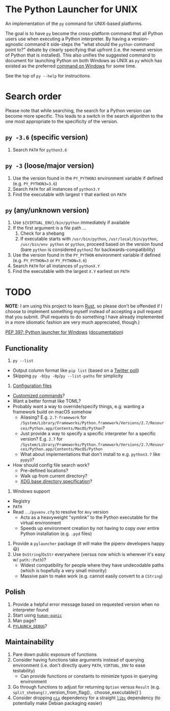 # The Python Launcher for UNIX

An implementation of the `py` command for UNIX-based platforms.

The goal is to have `py` become the cross-platform command that all Python users
use when executing a Python interpreter. By having a version-agnostic command
it side-steps the "what should the `python` command point to?" debate by
clearly specifying that upfront (i.e. the newest version of Python that is
installed). This also unifies the suggested command to document for launching
Python on both Windows as UNIX as `py` which has existed as the preferred
[command on Windows](https://docs.python.org/3/using/windows.html#launcher) for
some time.

See the top of `py --help` for instructions.

# Search order

Please note that while searching, the search for a Python version can become
more specific. This leads to a switch in the search algorithm to the one most
appropriate to the specificity of the version.

## `py -3.6` (specific version)
1. Search `PATH` for `python3.6`

## `py -3` (loose/major version)
1. Use the version found in the `PY_PYTHON3` environment variable if defined
   (e.g. `PY_PYTHON3=3.6`)
1. Search `PATH` for all instances of `python3.Y`
1. Find the executable with largest `Y` that earliest on `PATH`

## `py` (any/unknown version)
1. Use `${VIRTUAL_ENV}/bin/python` immediately if available
1. If the first argument is a file path ...
   1. Check for a shebang
   1. If executable starts with `/usr/bin/python`, `/usr/local/bin/python`,
      `/usr/bin/env python` or `python`, proceed based on the version found
      (bare `python` is considered `python2` for backwards-compatibility)
1. Use the version found in the `PY_PYTHON` environment variable if defined
   (e.g. `PY_PYTHON=3` or `PY_PYTHON=3.6`)
1. Search `PATH` for all instances of `pythonX.Y`
1. Find the executable with the largest `X.Y` earliest on `PATH`

# TODO

**NOTE**: I am using this project to learn
[Rust](https://www.rust-lang.org/), so please don't be offended if I choose to
implement something myself instead of accepting a pull request that you submit.
(Pull requests to do something I have already implemented in a more idiomatic
fashion are very much appreciated, though.)

[PEP 397: Python launcher for Windows](https://www.python.org/dev/peps/pep-0397/) ([documentation](https://docs.python.org/3/using/windows.html#launcher))

## Functionality
1. `py --list`
  - Output column format like `pip list` (based on a [Twitter poll](https://twitter.com/brettsky/status/1066795161236062208))
  - Skipping `py -0`/`py -0p`/`py --list-paths` for simplicity
1. [Configuration files](https://www.python.org/dev/peps/pep-0397/#configuration-file)
  - [Customized commands](https://www.python.org/dev/peps/pep-0397/#customized-commands)?
  - Want a better format like TOML?
  - Probably want a way to override/specify things, e.g. wanting a framework build on macOS somehow
    - Aliasing? E.g. `2.7-framework` for `/System/Library/Frameworks/Python.framework/Versions/2.7/Resources/Python.app/Contents/MacOS/Python`?
    - Just provide a way to specify a specific interpreter for a specific version? E.g. `2.7` for `/System/Library/Frameworks/Python.framework/Versions/2.7/Resources/Python.app/Contents/MacOS/Python`
    - What about implementations that don't install to e.g. `python3.7` like `pypy3`?
  - How should config file search work?
    - Pre-defined locations?
    - Walk up from current directory?
    - [XDG base directory specification](https://specifications.freedesktop.org/basedir-spec/basedir-spec-latest.html)?
1. Windows support
  - Registry
  - `PATH`
  - Read `../pyvenv.cfg` to resolve for `Any` version
    - Acts as a heavyweight "symlink" to the Python executable for the virtual environment
    - Speeds up environment creation by not having to copy over entire Python installation (e.g. `.pyd` files)
1. Provide a `pylauncher` package (it will make the pipenv developers happy 😃)
1. Use `OsString`/`OsStr` everywhere (versus now which is wherever it's easy w/ `path::Path`)?
   - Widest compatibility for people where they have undecodable paths
     (which is hopefully a very small minority)
   - Massive pain to make work (e.g. cannot easily convert to a `CString`)

## Polish
1. Provide a helpful error message based on requested version when no interpreter found
1. Start using [`human-panic`](https://github.com/rust-clique/human-panic)
1. Man page?
1. [`PYLAUNCH_DEBUG`](https://docs.python.org/3.8/using/windows.html#diagnostics)?

## Maintainability
1. Pare down public exposure of functions
1. Consider having functions take arguments instead of querying environment
   (i.e. don't directly query `PATH`, `VIRTUAL_ENV` to ease testability)
   - Can provide functions or constants to minimize typos in querying environment
1. Go through functions to adjust for returning `Option` versus `Result`
     (e.g. `split_shebang(),`version_from_flag()`, `choose_executable()`)
1. Consider dropping [`nix`](https://crates.io/crates/nix) dependency for a straight
   [`libc`](https://crates.io/crates/libc) dependency (to potentially make Debian
   packaging easier)

